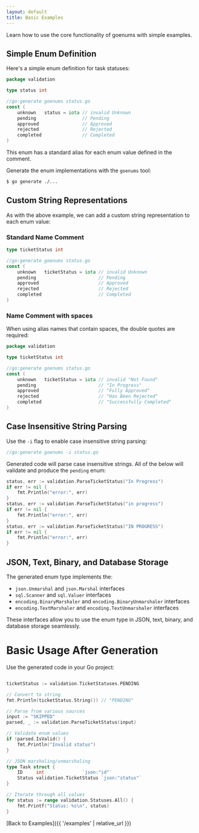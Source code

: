 ```yaml
---
layout: default
title: Basic Examples
---
```


Learn how to use the core functionality of goenums with simple examples.

## Simple Enum Definition

Here's a simple enum definition for task statuses:

```go
package validation

type status int

//go:generate goenums status.go
const (
    unknown   status = iota // invalid Unknown
    pending                 // Pending
    approved                // Approved
    rejected                // Rejected
    completed               // Completed
)
```

This enum has a standard alias for each enum value defined in the comment.

Generate the enum implementations with the `goenums` tool:

```bash
$ go generate ./...
```

## Custom String Representations

As with the above example, we can add a custom string representation to each enum value:

### Standard Name Comment

```go
type ticketStatus int

//go:generate goenums status.go
const (
    unknown   ticketStatus = iota // invalid Unknown
    pending                       // Pending
    approved                      // Approved
    rejected                      // Rejected
    completed                     // Completed
)
```

### Name Comment with spaces
When using alias names that contain spaces, the double quotes are required:
```go
package validation

type ticketStatus int

//go:generate goenums status.go
const (
    unknown   ticketStatus = iota // invalid "Not Found"
    pending                       // "In Progress"
    approved                      // "Fully Approved"
    rejected                      // "Has Been Rejected"
    completed                     // "Successfully Completed"
)
```

## Case Insensitive String Parsing

Use the `-i` flag to enable case insensitive string parsing:

```go
//go:generate goenums -i status.go
```

Generated code will parse case insensitive strings. All of the below will validate and produce the `pending` enum:

```go
status, err := validation.ParseTicketStatus("In Progress")
if err != nil {
    fmt.Println("error:", err)
}
status, err := validation.ParseTicketStatus("in progress")
if err != nil {
    fmt.Println("error:", err)
}
status, err := validation.ParseTicketStatus("IN PROGRESS")
if err != nil {
    fmt.Println("error:", err)
}
```

## JSON, Text, Binary, and Database Storage

The generated enum type implements the:

* `json.Unmarshal` and `json.Marshal` interfaces
* `sql.Scanner` and `sql.Valuer` interfaces 
* `encoding.BinaryMarshaler` and `encoding.BinaryUnmarshaler` interfaces
* `encoding.TextMarshaler` and `encoding.TextUnmarshaler` interfaces

These interfaces allow you to use the enum type in JSON, text, binary, and database storage seamlessly.

# Basic Usage After Generation

Use the generated code in your Go project:

```go

ticketStatus := validation.TicketStatuses.PENDING

// Convert to string
fmt.Println(ticketStatus.String()) // "PENDING"

// Parse from various sources
input := "SKIPPED"
parsed, _ := validation.ParseTicketStatus(input)

// Validate enum values
if !parsed.IsValid() {
    fmt.Println("Invalid status")
}

// JSON marshaling/unmarshaling
type Task struct {
    ID     int              `json:"id"`
    Status validation.TicketStatus `json:"status"`
}

// Iterate through all values
for status := range validation.Statuses.All() {
    fmt.Printf("Status: %s\n", status)
}
```

[Back to Examples]({{ '/examples' | relative_url }})
